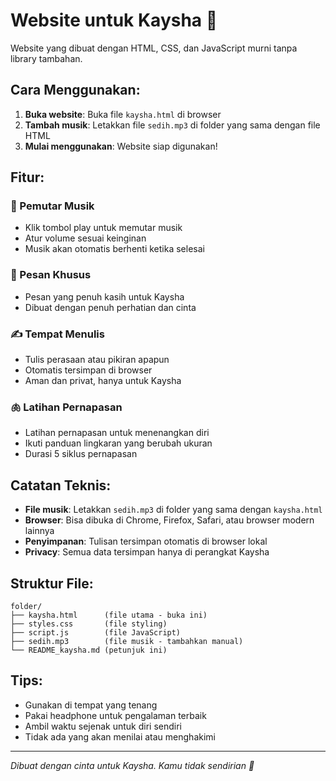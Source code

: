 # Website untuk Kaysha 💙

Website yang dibuat dengan HTML, CSS, dan JavaScript murni tanpa library tambahan.

## Cara Menggunakan:

1. **Buka website**: Buka file `kaysha.html` di browser
2. **Tambah musik**: Letakkan file `sedih.mp3` di folder yang sama dengan file HTML
3. **Mulai menggunakan**: Website siap digunakan!

## Fitur:

### 🎵 Pemutar Musik
- Klik tombol play untuk memutar musik
- Atur volume sesuai keinginan
- Musik akan otomatis berhenti ketika selesai

### 💌 Pesan Khusus
- Pesan yang penuh kasih untuk Kaysha
- Dibuat dengan penuh perhatian dan cinta

### ✍️ Tempat Menulis
- Tulis perasaan atau pikiran apapun
- Otomatis tersimpan di browser
- Aman dan privat, hanya untuk Kaysha

### 🫁 Latihan Pernapasan
- Latihan pernapasan untuk menenangkan diri
- Ikuti panduan lingkaran yang berubah ukuran
- Durasi 5 siklus pernapasan

## Catatan Teknis:

- **File musik**: Letakkan `sedih.mp3` di folder yang sama dengan `kaysha.html`
- **Browser**: Bisa dibuka di Chrome, Firefox, Safari, atau browser modern lainnya
- **Penyimpanan**: Tulisan tersimpan otomatis di browser lokal
- **Privacy**: Semua data tersimpan hanya di perangkat Kaysha

## Struktur File:
```
folder/
├── kaysha.html      (file utama - buka ini)
├── styles.css       (file styling)
├── script.js        (file JavaScript)
├── sedih.mp3        (file musik - tambahkan manual)
└── README_kaysha.md (petunjuk ini)
```

## Tips:
- Gunakan di tempat yang tenang
- Pakai headphone untuk pengalaman terbaik
- Ambil waktu sejenak untuk diri sendiri
- Tidak ada yang akan menilai atau menghakimi

---

*Dibuat dengan cinta untuk Kaysha. Kamu tidak sendirian 💙*